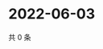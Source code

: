 # 2022-06-03

共 0 条

<!-- BEGIN WEIBO -->
<!-- 最后更新时间 Fri Jun 03 2022 04:01:30 GMT+0800 (China Standard Time) -->

<!-- END WEIBO -->
